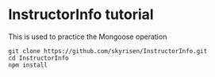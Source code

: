 # InstructorInfo tutorial

This is used to practice the Mongoose operation 
```
git clone https://github.com/skyrisen/InstructorInfo.git
cd InstructorInfo
npm install
```